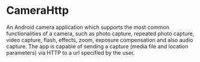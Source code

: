 # CameraHttp

An Android camera application which supports the most common functionalities of a camera, such as
photo capture, repeated photo capture, video capture, flash, effects, zoom, exposure compensation and
also audio capture. The app is capable of sending a capture (media file and location parameters) via
HTTP to a url specified by the user.